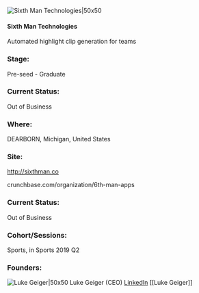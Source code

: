 

![Sixth Man Technologies|50x50](https://apimg.techstars.com/connect/images/image_files/5ce44177a36c11024c000007/original/P2gHwf2H_400x400.jpg)

#### Sixth Man Technologies
Automated highlight clip generation for teams

### Stage: 
Pre-seed - Graduate 

### Current Status: 
Out of Business

### Where:
DEARBORN, Michigan, United States

### Site:
http://sixthman.co



crunchbase.com/organization/6th-man-apps

### Current Status: 
Out of Business

### Cohort/Sessions: 
Sports, in Sports 2019 Q2

### Founders: 

![Luke Geiger|50x50](https://apimg.techstars.com/connect/images/image_files/5ce44075a36c11024c000005/original/dct5qLHj_400x400.jpg) Luke Geiger (CEO) [LinkedIn](https://linkedin.com/in/lukegeiger) [[Luke Geiger]]


